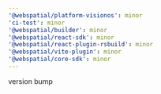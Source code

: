 ```yaml
---
'@webspatial/platform-visionos': minor
'ci-test': minor
'@webspatial/builder': minor
'@webspatial/react-sdk': minor
'@webspatial/react-plugin-rsbuild': minor
'@webspatial/vite-plugin': minor
'@webspatial/core-sdk': minor
---
```


version bump
